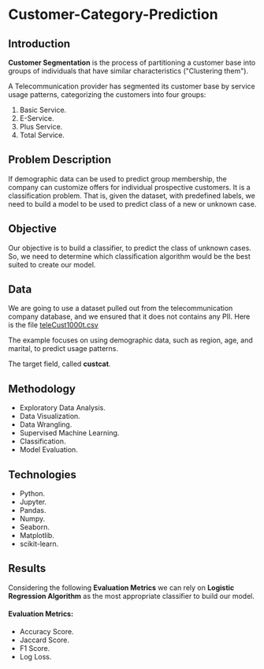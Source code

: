# Customer-Category-Prediction

## Introduction
**Customer Segmentation** is the process of partitioning a customer base into groups of individuals that have similar characteristics ("Clustering them").

A Telecommunication provider has segmented its customer base by service usage patterns, categorizing the customers into four groups:
<ol>
  <li>Basic Service.</li>
  <li>E-Service.</li>
  <li>Plus Service.</li>
  <li>Total Service.</li>
</ol>

## Problem Description
If demographic data can be used to predict group membership, the company can customize offers for individual prospective customers. It is a classification problem. That is, given the dataset, with predefined labels, we need to build a model to be used to predict class of a new or unknown case.

## Objective
Our objective is to build a classifier, to predict the class of unknown cases.
So, we need to determine which classification algorithm would be the best suited to create our model.

## Data
We are going to use a dataset pulled out from the telecommunication company database, and we ensured that it does not contains any PII. Here is the file [teleCust1000t.csv](https://github.com/YousefMajadbi/Customer-Category-Prediction/blob/main/teleCust1000t.csv)

The example focuses on using demographic data, such as region, age, and marital, to predict usage patterns.

The target field, called **custcat**.

## Methodology
- Exploratory Data Analysis.
- Data Visualization.
- Data Wrangling.
- Supervised Machine Learning.
- Classification.
- Model Evaluation.

## Technologies
- Python.
- Jupyter.
- Pandas.
- Numpy.
- Seaborn.
- Matplotlib.
- scikit-learn.

## Results
Considering the following **Evaluation Metrics** we can rely on **Logistic Regression Algorithm** as the most appropriate classifier to build our model.
#### Evaluation Metrics: 
- Accuracy Score.
- Jaccard Score.
- F1 Score.
- Log Loss. 
